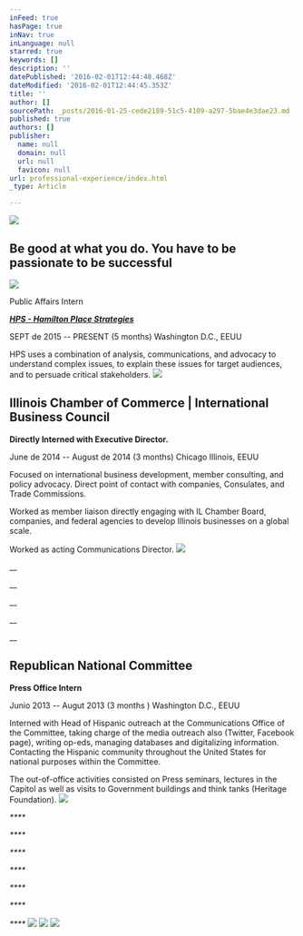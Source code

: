 ```yaml
---
inFeed: true
hasPage: true
inNav: true
inLanguage: null
starred: true
keywords: []
description: ''
datePublished: '2016-02-01T12:44:48.468Z'
dateModified: '2016-02-01T12:44:45.353Z'
title: ''
author: []
sourcePath: _posts/2016-01-25-cede2189-51c5-4109-a297-5bae4e3dae23.md
published: true
authors: []
publisher:
  name: null
  domain: null
  url: null
  favicon: null
url: professional-experience/index.html
_type: Article

---
```

![](https://the-grid-user-content.s3-us-west-2.amazonaws.com/69b35875-dc32-4da2-a4c4-fbe925f43d54.jpg)

## Be good at what you do. You have to be passionate to be successful
![](https://s3-us-west-2.amazonaws.com/the-grid-img/p/2ef168a2e03ed14763db0d77942d97c47c95ccb3.jpg)

Public Affairs Intern

_[**HPS - Hamilton Place Strategies**][0]_

SEPT de 2015 -- PRESENT (5 months)  Washington D.C., EEUU

HPS uses a combination of analysis, communications, and advocacy to understand complex issues, to explain these issues for target audiences, and to persuade critical stakeholders. ![](https://s3-us-west-2.amazonaws.com/the-grid-img/p/0cf97f4cf363caf0e323ce07b55805a3dd480491.png)

## Illinois Chamber of Commerce | International Business Council

**Directly Interned with Executive Director.**

June de 2014 -- August de 2014 (3 months) Chicago Illinois, EEUU

Focused on international business development, member consulting, and policy advocacy. Direct point of contact with companies, Consulates, and Trade Commissions.

Worked as member liaison directly engaging with IL Chamber Board, companies, and federal agencies to develop Illinois businesses on a global scale.

Worked as acting Communications Director.
![](https://s3-us-west-2.amazonaws.com/the-grid-img/p/0307cca4667bb8e9ae0377b2fc1e913353a5cb5a.jpg)

__

__

__

__

__

## Republican National Committee

**Press Office Intern**

Junio 2013 -- Augut 2013 (3 months ) Washington D.C., EEUU

Interned with Head of Hispanic outreach at the Communications Office of the Committee, taking charge of the media outreach also (Twitter, Facebook page), writing op-eds, managing databases and digitalizing information. Contacting the Hispanic community throughout the United States for national purposes within the Committee. 

The out-of-office activities consisted on Press seminars, lectures in the Capitol as well as visits to Government buildings and think tanks (Heritage Foundation).
![](https://s3-us-west-2.amazonaws.com/the-grid-img/p/cc4d8b1a6cfedc9aa8c4f4cc194201a57d2f84cd.png)

_****_

_****_

_****_

_****_

_****_

_****_

_****_
![](https://the-grid-user-content.s3-us-west-2.amazonaws.com/f4ba5dc2-2419-42a8-a8d7-1fd480d7e659.jpg)
![](https://the-grid-user-content.s3-us-west-2.amazonaws.com/8f7c9b48-eb04-4422-982c-f65bb87f2ddc.jpg)
![](https://the-grid-user-content.s3-us-west-2.amazonaws.com/32673172-6bf8-42d6-b529-c7fe26bf07e0.jpg)

[0]: https://thegrid.ai/rcgliv/hamilton-place/